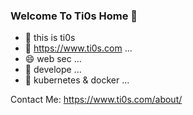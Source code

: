 ### Welcome To Ti0s Home 👋

- 🔭 this is ti0s
- 🌱 https://www.ti0s.com ...
- 😄 web sec ...
- 💬 develope ...
- 👻 kubernetes & docker ...

Contact Me: https://www.ti0s.com/about/

